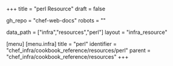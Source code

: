 +++
title = "perl Resource"
draft = false

gh_repo = "chef-web-docs"
robots = ""

data_path = ["infra","resources","perl"]
layout = "infra_resource"


[menu]
  [menu.infra]
    title = "perl"
    identifier = "chef_infra/cookbook_reference/resources/perl"
    parent = "chef_infra/cookbook_reference/resources"
+++

<!-- The contents of this page are automatically generated from the perl.yaml file in the data directory. -->
<!-- To suggest a change, edit the https://github.com/chef/chef/blob/master/lib/chef/resource/perl.rb file
      and submit a pull request to the https://github.com/chef/chef repository. -->
